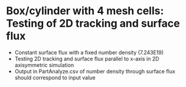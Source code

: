 # Box/cylinder with 4 mesh cells: Testing of 2D tracking and surface flux
* Constant surface flux with a fixed number density (7.243E19)
* Testing 2D tracking and surface flux parallel to x-axis in 2D axisymmetric simulation
* Output in PartAnalyze.csv of number density through surface flux should correspond to input value
